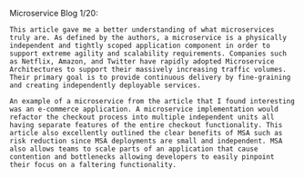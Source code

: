 Microservice Blog 1/20:

	This article gave me a better understanding of what microservices truly are. As defined by the authors, a microservice is a physically independent and tightly scoped application component in order to support extreme agility and scalability requirements. Companies such as Netflix, Amazon, and Twitter have rapidly adopted Microservice Architectures to support their massively increasing traffic volumes. Their primary goal is to provide continuous delivery by fine-graining and creating independently deployable services.
	
	An example of a microservice from the article that I found interesting was an e-commerce application. A microservice implementation would refactor the checkout process into multiple independent units all having separate features of the entire checkout functionality. This article also excellently outlined the clear benefits of MSA such as risk reduction since MSA deployments are small and independent. MSA also allows teams to scale parts of an application that cause contention and bottlenecks allowing developers to easily pinpoint their focus on a faltering functionality. 
